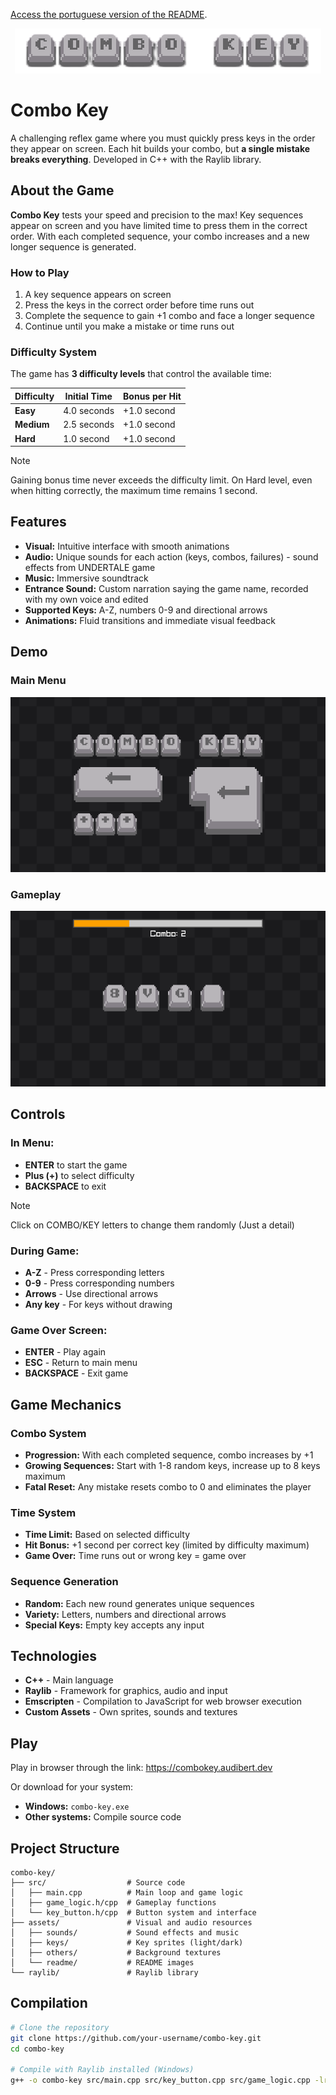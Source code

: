 [Access the portuguese version of the README](README-ptbr.md).

<div align="center">
  <a href="https://combokey.audibert.dev">
    <img src="assets/readme/logo.png" alt="Combo Key"/>
  </a>
</div>

# Combo Key

A challenging reflex game where you must quickly press keys in the order they appear on screen. Each hit builds your combo, but **a single mistake breaks everything**. Developed in C++ with the Raylib library.

## About the Game

**Combo Key** tests your speed and precision to the max! Key sequences appear on screen and you have limited time to press them in the correct order. With each completed sequence, your combo increases and a new longer sequence is generated.

### How to Play

1. A key sequence appears on screen
2. Press the keys in the correct order before time runs out
3. Complete the sequence to gain +1 combo and face a longer sequence
4. Continue until you make a mistake or time runs out

### Difficulty System

The game has **3 difficulty levels** that control the available time:

| Difficulty | Initial Time | Bonus per Hit |
| ---------- | ------------ | ------------- |
| **Easy**   | 4.0 seconds  | +1.0 second   |
| **Medium** | 2.5 seconds  | +1.0 second   |
| **Hard**   | 1.0 second   | +1.0 second   |

> [!NOTE]  
> Gaining bonus time never exceeds the difficulty limit. On Hard level, even when hitting correctly, the maximum time remains 1 second.

## Features

- **Visual:** Intuitive interface with smooth animations
- **Audio:** Unique sounds for each action (keys, combos, failures) - sound effects from UNDERTALE game
- **Music:** Immersive soundtrack
- **Entrance Sound:** Custom narration saying the game name, recorded with my own voice and edited
- **Supported Keys:** A-Z, numbers 0-9 and directional arrows
- **Animations:** Fluid transitions and immediate visual feedback

## Demo

### Main Menu

![Main Menu](assets/readme/menu.png)

### Gameplay

![Gameplay](assets/readme/game.png)

## Controls

### In Menu:

- **ENTER** to start the game
- **Plus (+)** to select difficulty
- **BACKSPACE** to exit

> [!NOTE]
> Click on COMBO/KEY letters to change them randomly (Just a detail)

### During Game:

- **A-Z** - Press corresponding letters
- **0-9** - Press corresponding numbers
- **Arrows** - Use directional arrows
- **Any key** - For keys without drawing

### Game Over Screen:

- **ENTER** - Play again
- **ESC** - Return to main menu
- **BACKSPACE** - Exit game

## Game Mechanics

### Combo System

- **Progression:** With each completed sequence, combo increases by +1
- **Growing Sequences:** Start with 1-8 random keys, increase up to 8 keys maximum
- **Fatal Reset:** Any mistake resets combo to 0 and eliminates the player

### Time System

- **Time Limit:** Based on selected difficulty
- **Hit Bonus:** +1 second per correct key (limited by difficulty maximum)
- **Game Over:** Time runs out or wrong key = game over

### Sequence Generation

- **Random:** Each new round generates unique sequences
- **Variety:** Letters, numbers and directional arrows
- **Special Keys:** Empty key accepts any input

## Technologies

- **C++** - Main language
- **Raylib** - Framework for graphics, audio and input
- **Emscripten** - Compilation to JavaScript for web browser execution
- **Custom Assets** - Own sprites, sounds and textures

## Play

Play in browser through the link: https://combokey.audibert.dev

Or download for your system:

- **Windows:** `combo-key.exe`
- **Other systems:** Compile source code

## Project Structure

```
combo-key/
├── src/                  # Source code
│   ├── main.cpp          # Main loop and game logic
│   ├── game_logic.h/cpp  # Gameplay functions
│   └── key_button.h/cpp  # Button system and interface
├── assets/               # Visual and audio resources
│   ├── sounds/           # Sound effects and music
│   ├── keys/             # Key sprites (light/dark)
│   ├── others/           # Background textures
│   └── readme/           # README images
└── raylib/               # Raylib library
```

## Compilation

```bash
# Clone the repository
git clone https://github.com/your-username/combo-key.git
cd combo-key

# Compile with Raylib installed (Windows)
g++ -o combo-key src/main.cpp src/key_button.cpp src/game_logic.cpp -lraylib -lopengl32 -lgdi32 -lwinmm
```
